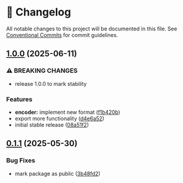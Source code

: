 <!-- markdownlint-disable --><!-- textlint-disable -->

# 📓 Changelog

All notable changes to this project will be documented in this file. See
[Conventional Commits](https://conventionalcommits.org) for commit guidelines.

## [1.0.0](https://github.com/sanity-io/descriptors/compare/v0.1.1...v1.0.0) (2025-06-11)

### ⚠ BREAKING CHANGES

- release 1.0.0 to mark stability

### Features

- **encoder:** implement new format ([f1b420b](https://github.com/sanity-io/descriptors/commit/f1b420bc69a68cb9ef7c953774dc5417165048a3))
- export more functionality ([d4e6a52](https://github.com/sanity-io/descriptors/commit/d4e6a52c1dc93fb982c710d6cf3c1eb539203d4a))
- initial stable release ([08a51f2](https://github.com/sanity-io/descriptors/commit/08a51f22ee1d2d5cfd00e299a5f890bb84010d74))

## [0.1.1](https://github.com/sanity-io/descriptors/compare/v0.1.0...v0.1.1) (2025-05-30)

### Bug Fixes

- mark package as public ([3b48fd2](https://github.com/sanity-io/descriptors/commit/3b48fd29cb1981f3c6b4ff85b1c8af112a47f4b5))
